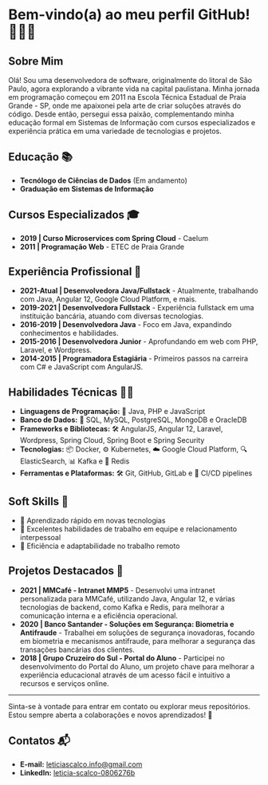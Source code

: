 <!--
**leticiascalco/leticiascalco** is a ✨ _special_ ✨ repository because its `README.md` (this file) appears on your GitHub profile.

Here are some ideas to get you started:

- 🔭 I’m currently working on ...
- 🌱 I’m currently learning ...
- 👯 I’m looking to collaborate on ...
- 🤔 I’m looking for help with ...
- 💬 Ask me about ...
- 📫 How to reach me: ...
- 😄 Pronouns: ...
- ⚡ Fun fact: ...
-->


# Bem-vindo(a) ao meu perfil GitHub! 🌊👩‍💻

## Sobre Mim
Olá! Sou uma desenvolvedora de software, originalmente do litoral de São Paulo, agora explorando a vibrante vida na capital paulistana. Minha jornada em programação começou em 2011 na Escola Técnica Estadual de Praia Grande - SP, onde me apaixonei pela arte de criar soluções através do código. Desde então, persegui essa paixão, complementando minha educação formal em Sistemas de Informação com cursos especializados e experiência prática em uma variedade de tecnologias e projetos.

## Educação 📚
- **Tecnólogo de Ciências de Dados** (Em andamento)
- **Graduação em Sistemas de Informação**

## Cursos Especializados 🎓
- **2019 | Curso Microservices com Spring Cloud** - Caelum
- **2011 | Programação Web** - ETEC de Praia Grande

## Experiência Profissional 💼

- **2021-Atual | Desenvolvedora Java/Fullstack** - Atualmente, trabalhando com Java, Angular 12, Google Cloud Platform, e mais.
- **2019-2021 | Desenvolvedora Fullstack** - Experiência fullstack em uma instituição bancária, atuando com diversas tecnologias.
- **2016-2019 | Desenvolvedora Java** - Foco em Java, expandindo conhecimentos e habilidades.
- **2015-2016 | Desenvolvedora Junior** - Aprofundando em web com PHP, Laravel, e Wordpress.
- **2014-2015 | Programadora Estagiária** - Primeiros passos na carreira com C# e JavaScript com AngularJS.

## Habilidades Técnicas 👩‍💻
- **Linguagens de Programação:** 🌟 Java, PHP e JavaScript
- **Banco de Dados:** 💾 SQL, MySQL, PostgreSQL, MongoDB e OracleDB
- **Frameworks e Bibliotecas:** 🛠 AngularJS, Angular 12, Laravel, Wordpress, Spring Cloud, Spring Boot e Spring Security
- **Tecnologias:** 📦 Docker, ⚙️ Kubernetes, ☁️ Google Cloud Platform, 🔍 ElasticSearch, 📊 Kafka e 💾 Redis
- **Ferramentas e Plataformas:** 🛠 Git, GitHub, GitLab e 🚀 CI/CD pipelines

## Soft Skills 🌈
- 🚀 Aprendizado rápido em novas tecnologias
- 👥 Excelentes habilidades de trabalho em equipe e relacionamento interpessoal
- 🏡 Eficiência e adaptabilidade no trabalho remoto

## Projetos Destacados 📁
- **2021 | MMCafé - Intranet MMP5** - Desenvolvi uma intranet personalizada para MMCafé, utilizando Java, Angular 12, e várias tecnologias de backend, como Kafka e Redis, para melhorar a comunicação interna e a eficiência operacional.
- **2020 | Banco Santander - Soluções em Segurança: Biometria e Antifraude** - Trabalhei em soluções de segurança inovadoras, focando em biometria e mecanismos antifraude, para melhorar a segurança das transações bancárias dos clientes.
- **2018 | Grupo Cruzeiro do Sul - Portal do Aluno** - Participei no desenvolvimento do Portal do Aluno, um projeto chave para melhorar a experiência educacional através de um acesso fácil e intuitivo a recursos e serviços online.

---

Sinta-se à vontade para entrar em contato ou explorar meus repositórios. Estou sempre aberta a colaborações e novos aprendizados! 🌟

## Contatos 📬

- **E-mail:** [leticiascalco.info@gmail.com](mailto:leticiascalco.info@gmail.com)
- **LinkedIn:** [leticia-scalco-0806276b](https://www.linkedin.com/in/leticia-scalco-0806276b/)


